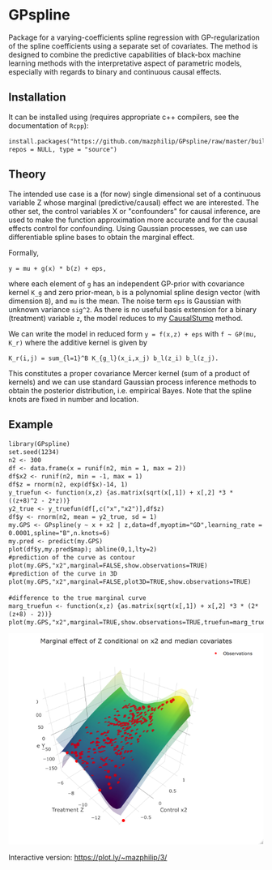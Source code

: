 # GPspline
Package for a varying-coefficients spline regression with GP-regularization of the spline coefficients using a separate set of covariates. The method is designed to combine the predictive capabilities of black-box machine learning methods with the interpretative aspect of parametric models, especially with regards to binary and continuous causal effects.

## Installation
It can be installed using (requires appropriate c++ compilers, see the documentation of ```Rcpp```):
```
install.packages("https://github.com/mazphilip/GPspline/raw/master/builds/GPspline_0.2.0.tar.gz", repos = NULL, type = "source")
```

## Theory
The intended use case is a (for now) single dimensional set of a continuous variable Z whose marginal (predictive/causal) effect we are interested. The other set, the control variables X or "confounders" for causal inference, are used to make the function approximation more accurate and for the causal effects control for confounding. Using Gaussian processes, we can use differentiable spline bases to obtain the marginal effect. 

Formally,
```
y = mu + g(x) * b(z) + eps,
```
where each element of ```g``` has an independent GP-prior with covariance kernel ```K_g``` and zero prior-mean, ```b``` is a polynomial spline design vector (with dimension ```B```), and ```mu``` is the mean. The noise term ```eps``` is Gaussian with unknown variance ```sig^2```. As there is no useful basis extension for a binary (treatment) variable ```z```, the model reduces to my [CausalStump](https://github.com/mazphilip/CausalStump) method.

We can write the model in reduced form ```y = f(x,z) + eps``` with ```f ~ GP(mu, K_r)``` where the additive kernel is given by
```
K_r(i,j) = sum_{l=1}^B K_{g_l}(x_i,x_j) b_l(z_i) b_l(z_j).
```
This constitutes a proper covariance Mercer kernel (sum of a product of kernels) and we can use standard Gaussian process inference methods to obtain the posterior distribution, i.e. empirical Bayes. Note that the spline knots are fixed in number and location.

## Example
```
library(GPspline)
set.seed(1234)
n2 <- 300
df <- data.frame(x = runif(n2, min = 1, max = 2))
df$x2 <- runif(n2, min = -1, max = 1)
df$z = rnorm(n2, exp(df$x)-14, 1)
y_truefun <- function(x,z) {as.matrix(sqrt(x[,1]) + x[,2] *3 * ((z+8)^2 - 2*z))}
y2_true <- y_truefun(df[,c("x","x2")],df$z)
df$y <- rnorm(n2, mean = y2_true, sd = 1)
my.GPS <- GPspline(y ~ x + x2 | z,data=df,myoptim="GD",learning_rate = 0.0001,spline="B",n.knots=6)
my.pred <- predict(my.GPS)
plot(df$y,my.pred$map); abline(0,1,lty=2)
#prediction of the curve as contour
plot(my.GPS,"x2",marginal=FALSE,show.observations=TRUE)
#prediction of the curve in 3D
plot(my.GPS,"x2",marginal=FALSE,plot3D=TRUE,show.observations=TRUE)

#difference to the true marginal curve
marg_truefun <- function(x,z) {as.matrix(sqrt(x[,1]) + x[,2] *3 * (2*(z+8) - 2))}
plot(my.GPS,"x2",marginal=TRUE,show.observations=TRUE,truefun=marg_truefun)
```

![](example/readme.png)

Interactive version: https://plot.ly/~mazphilip/3/
